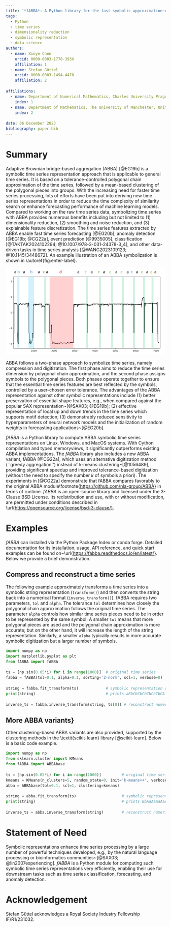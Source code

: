 ```yaml
---
title: '*fABBA*: A Python library for the fast symbolic approximation~of time series'
tags:
  - Python
  - time series
  - dimensionality reduction
  - symbolic representation
  - data science
authors:
  - name: Xinye Chen
    orcid: 0000-0003-1778-393X
    affiliation: 1
  - name: Stefan Güttel
    orcid: 0000-0003-1494-4478
    affiliation: 2
    
affiliations:
  - name: Department of Numerical Mathematics, Charles University Prague, Czech Republic
    index: 1
  - name: Department of Mathematics, The University of Manchester, United Kingdom
    index: 2
    
date: 06 December 2023
bibliography: paper.bib
---
```




# Summary

Adaptive Brownian bridge-based aggregation (ABBA) [@EG19b] is a symbolic time series representation approach that is applicable to general time series. It is based on a tolerance-controlled polygonal chain approximation of the time series, followed by a mean-based clustering of the polygonal pieces into groups.  With the increasing need for faster time series processing, lots of efforts have been put into deriving new time series representations in order to reduce the time complexity of similarity search or enhance forecasting performance of machine learning models. Compared to working on the raw time series data, symbolizing time series with ABBA provides numerous benefits including but not limited to (1) dimensionality reduction, (2) smoothing and noise reduction, and (3) explainable feature discretization. The time series features extracted by ABBA enable fast time series forecasting [@EG20b], anomaly detection [@EG19b; @CG22a], event prediction [@9935005], classification [@TAKTAK2024102294; @10.1007/978-3-031-24378-3_4], and other data-driven tasks in time series analysis [@WANG2023109123; @10.1145/3448672]. An example illustration of an ABBA symbolization is shown in \autoref{fig:enter-label}.


![ABBA symbolization with 4 symbols.\label{fig:enter-label}](abba.png)

ABBA follows a two-phase approach to symbolize time series, namely compression and digitization. The first phase aims to reduce the time series dimension by polygonal chain approximation, and the second phase assigns symbols to the polygonal pieces. Both phases operate together to ensure that the essential time series features are best reflected by the symbols, controlled by a user-chosen error tolerance. The advantages of the ABBA representation against other symbolic representations include (1) better preservation of essential shape features, e.g., when compared against the popular SAX representation~[@SAX03; @EG19b]; (2) effective representation of local up and down trends in the time series which supports motif detection; (3) demonstrably reduced sensitivity to hyperparameters of neural network models and the initialization of random weights in forecasting applications~[@EG20b].  


*fABBA* is a Python library to compute ABBA symbolic time series representations on Linux, Windows, and MacOS systems. With Cython compilation and typed memoryviews, it significantly outperforms existing ABBA implementations. The *fABBA* library also includes a new ABBA variant, fABBA [@CG22a], which uses an alternative digitization method (``greedy aggregation'') instead of k-means clustering~[@1056489], providing significant speedup and improved tolerance-based digitization (without the need to specify the number $k$ of symbols a priori). The experiments in [@CG22a] demonstrate that fABBA compares favorably to the original ABBA module\footnote{https://github.com/nla-group/ABBA} in terms of runtime. *fABBA* is an open-source library and licensed under the 3-Clause BSD License. Its redistribution and use, with or without modification, are permitted under conditions described in \url{https://opensource.org/license/bsd-3-clause/}.

# Examples
*fABBA*  can installed via the Python Package Index or conda forge. Detailed documentation for its installation, usage, API reference, and quick start examples can be found on~\url{https://fabba.readthedocs.io/en/latest/}. Below we provide a brief demonstration. 



## Compress and reconstruct a time series
The following example approximately transforms a time series into a symbolic string representation (`transform()`) and then converts the string back into a numerical format (`inverse_transform()`). fABBA requires two parameters, `tol` and `alpha`. The tolerance `tol` determines how closely the polygonal chain approximation follows the original time series. The parameter `alpha` controls how similar time series pieces need to be in order to be represented by the same symbol. A smaller `tol` means that more polygonal pieces are used and the polygonal chain approximation is more accurate; but on the other hand, it will increase the length of the string representation. Similarly, a smaller `alpha` typically results in more accurate symbolic digitization but a larger number of symbols.

```python
import numpy as np
import matplotlib.pyplot as plt
from fABBA import fABBA

ts = [np.sin(0.05*i) for i in range(1000)]  # original time series
fabba = fABBA(tol=0.1, alpha=0.1, sorting='2-norm', scl=1, verbose=0) 

string = fabba.fit_transform(ts)            # symbolic representation of the time series
print(string)                               # prints aBbCbCbCbCbCbCbCA

inverse_ts = fabba.inverse_transform(string, ts[0]) # reconstruct numerical time series
```


## More ABBA variants}
Other clustering-based ABBA variants are also provided, supported by the clustering methods in the \textit{scikit-learn} library [@scikit-learn]. Below is a basic code example.

```python
import numpy as np
from sklearn.cluster import KMeans
from fABBA import ABBAbase

ts = [np.sin(0.05*i) for i in range(1000)]         # original time series
kmeans = KMeans(n_clusters=5, random_state=0, init='k-means++', verbose=0) # k-means clustering with 5 symbols
abba = ABBAbase(tol=0.1, scl=1, clustering=kmeans)

string = abba.fit_transform(ts)                    # symbolic representation of the time series
print(string)                                      # prints BbAaAaAaAaAaAaAaC

inverse_ts = abba.inverse_transform(string)        # reconstruct numerical time series
```


# Statement of Need
Symbolic representations enhance time series processing by a large number of powerful techniques developed, e.g., by the natural language processing or bioinformatics communities~[@SAX03; @lin2007experiencing]. *fABBA* is a Python module for computing such symbolic time series representations very efficiently, enabling their use for downstream tasks such as time series classification, forecasting, and anomaly detection. 

# Acknowledgement
Stefan Güttel acknowledges a Royal Society Industry Fellowship IF/R1/231032.
